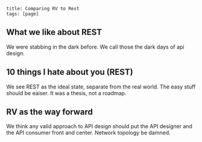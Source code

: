 ```
title: Comparing RV to Rest
tags: [page]
```

## What we like about REST

We were stabbing in the dark before. We call those the dark days of api design. 

## 10 things I hate about you (REST)

We see REST as the ideal state, separate from the real world. The easy stuff should be eaiser. It was a thesis, not a roadmap. 

## RV as the way forward

We think any valid approach to API design should put the API designer and the API consumer front and center. Network topology be damned. 